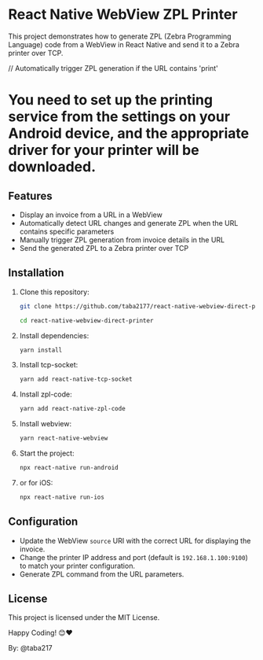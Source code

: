 
# React Native WebView ZPL Printer

This project demonstrates how to generate ZPL (Zebra Programming Language) code from a WebView in React Native and send it to a Zebra printer over TCP.
    
// Automatically trigger ZPL generation if the URL contains 'print'


# You need to set up the printing service from the settings on your Android device, and the appropriate driver for your printer will be downloaded.

## Features
- Display an invoice from a URL in a WebView
- Automatically detect URL changes and generate ZPL when the URL contains specific parameters
- Manually trigger ZPL generation from invoice details in the URL
- Send the generated ZPL to a Zebra printer over TCP

## Installation

1. Clone this repository:
    ```bash
    git clone https://github.com/taba2177/react-native-webview-direct-printer.git

    cd react-native-webview-direct-printer
    ```

1. Install dependencies:
    ```bash
    yarn install
    ```

2. Install tcp-socket:
    ```bash
    yarn add react-native-tcp-socket
    ```

3. Install zpl-code:
    ```bash
    yarn add react-native-zpl-code
    ```

4. Install webview:
    ```bash
    yarn react-native-webview
    ```

5. Start the project:
    ```bash
    npx react-native run-android
    ```

6.  or for iOS:
    ```bash
    npx react-native run-ios
    ```

## Configuration
- Update the WebView `source` URI with the correct URL for displaying the invoice.
- Change the printer IP address and port (default is `192.168.1.100:9100`) to match your printer configuration.
- Generate ZPL command from the URL parameters.


## License
This project is licensed under the MIT License.

Happy Coding! 😊❤️

By: @taba217
